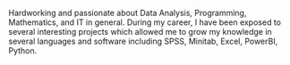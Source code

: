 Hardworking and passionate about Data Analysis, Programming, Mathematics, and IT in general. During my career, I have been exposed to several interesting projects which allowed me to grow my knowledge in several languages and software including SPSS, Minitab, Excel, PowerBI, Python. 
